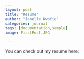 ```yaml
---
layout: post
title: "Resume"
author: "Janelle Kwofie"
categories: journal
tags: [documentation,sample]
image: FirstPost.JPG

---
```


You can check out my resume here: 
